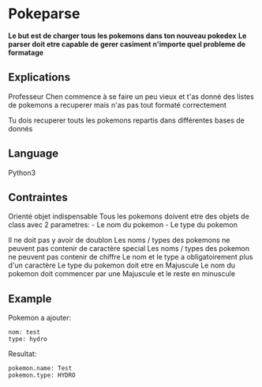 # Pokeparse

**Le but est de charger tous les pokemons dans ton nouveau pokedex**
**Le parser doit etre capable de gerer casiment n'importe quel probleme de formatage**

## Explications

Professeur Chen commence à se faire un peu vieux et t'as donné des
listes de pokemons a recuperer mais n'as pas tout formaté correctement

Tu dois recuperer touts les pokemons repartis dans différentes bases de donnés 

## Language

Python3

## Contraintes

Orienté objet indispensable
Tous les pokemons doivent etre des objets de class avec 2 parametres:
    - Le nom du pokemon
    - Le type du pokemon

Il ne doit pas y avoir de doublon
Les noms / types des pokemons ne peuvent pas contenir de caractère special
Les noms / types des pokemon ne peuvent pas contenir de chiffre
Le nom et le type a obligatoirement plus d'un caractère
Le type du pokemon doit etre en Majuscule
Le nom du pokemon doit commencer par une Majuscule et le reste en minuscule

## Example

Pokemon a ajouter:
```
nom: test
type: hydro
```

Resultat:
```
pokemon.name: Test
pokemon.type: HYDRO
```


